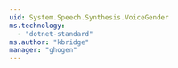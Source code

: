 ```yaml
---
uid: System.Speech.Synthesis.VoiceGender
ms.technology: 
  - "dotnet-standard"
ms.author: "kbridge"
manager: "ghogen"
---
```

